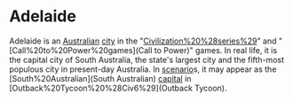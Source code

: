 # Adelaide

Adelaide is an [Australian](Australian) [city](city) in the "[Civilization%20%28series%29](Civilization)" and "[Call%20to%20Power%20games](Call to Power)" games. In real life, it is the capital city of South Australia, the state's largest city and the fifth-most populous city in present-day Australia.
In [scenario](scenario)s, it may appear as the [South%20Australian](South Australian) [capital](capital) in [Outback%20Tycoon%20%28Civ6%29](Outback Tycoon).